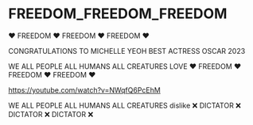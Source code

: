 # FREEDOM_FREEDOM_FREEDOM

❤️ FREEDOM ❤️ FREEDOM ❤️ FREEDOM ❤️

CONGRATULATIONS TO MICHELLE YEOH BEST ACTRESS OSCAR 2023

WE ALL PEOPLE ALL HUMANS ALL CREATURES LOVE ❤️ FREEDOM ❤️ FREEDOM ❤️ FREEDOM ❤️

https://youtube.com/watch?v=NWqfQ6PcEhM

WE ALL PEOPLE ALL HUMANS ALL CREATURES dislike ❌ DICTATOR ❌ DICTATOR ❌ DICTATOR ❌
